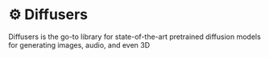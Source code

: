 # ⚙ Diffusers

Diffusers is the go-to library for state-of-the-art pretrained diffusion models for generating images, audio, and even 3D&#x20;
